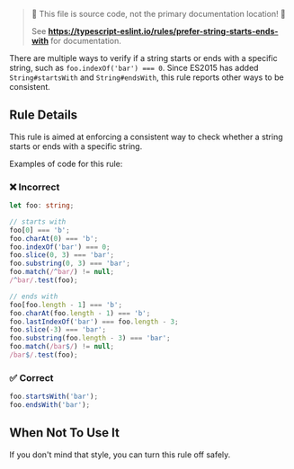 > 🛑 This file is source code, not the primary documentation location! 🛑
>
> See **https://typescript-eslint.io/rules/prefer-string-starts-ends-with** for documentation.

There are multiple ways to verify if a string starts or ends with a specific string, such as `foo.indexOf('bar') === 0`.
Since ES2015 has added `String#startsWith` and `String#endsWith`, this rule reports other ways to be consistent.

## Rule Details

This rule is aimed at enforcing a consistent way to check whether a string starts or ends with a specific string.

Examples of code for this rule:

<!--tabs-->

### ❌ Incorrect

```ts
let foo: string;

// starts with
foo[0] === 'b';
foo.charAt(0) === 'b';
foo.indexOf('bar') === 0;
foo.slice(0, 3) === 'bar';
foo.substring(0, 3) === 'bar';
foo.match(/^bar/) != null;
/^bar/.test(foo);

// ends with
foo[foo.length - 1] === 'b';
foo.charAt(foo.length - 1) === 'b';
foo.lastIndexOf('bar') === foo.length - 3;
foo.slice(-3) === 'bar';
foo.substring(foo.length - 3) === 'bar';
foo.match(/bar$/) != null;
/bar$/.test(foo);
```

### ✅ Correct

```ts
foo.startsWith('bar');
foo.endsWith('bar');
```

## When Not To Use It

If you don't mind that style, you can turn this rule off safely.
